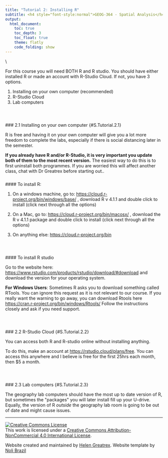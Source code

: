 ```yaml
---
title: "Tutorial 2: Installing R"
subtitle: <h4 style="font-style:normal">GEOG-364 - Spatial Analysis</h4>
output: 
  html_document:
    toc: true
    toc_depth: 3
    toc_float: true
    theme: flatly
    code_folding: show
---
```


<style>
p.comment {
background-color: #DBDBDB;
padding: 10px;
border: 1px solid black;
margin-left: 25px;
border-radius: 5px;
font-style: normal;
}


</style>

<style type="text/css">
#TOC {
  font-size: 13px;
  font-family: Arial;
}
</style>


\




For this course you will need BOTH R and R studio.  You should have either installed R or made an account with R-Studio Cloud.  If not, you have 3 options.

1. Installing on your own computer (recommended)
2. R-Studio Cloud
3. Lab computers

<br>

<div style="margin-bottom:25px;">
</div> 
### 2.1 Installing on your own computer {#S.Tutorial.2.1}

R is free and having it on your own computer will give you a lot more freedom to complete the labs, especially if there is social distancing later in the semester.

**If you already have R and/or R-Studio, it is very important you update both of them to the most recent version.**  The easiest way to do this is to first uninstall both programmes.  If you are worried this will affect another class, chat with Dr Greatrex before starting out..


<div style="margin-bottom:25px;">
</div> 
#### To install R:

  1. On a windows machine, go to: https://cloud.r-project.org/bin/windows/base/ , download R v 4.1.1 and double click to install (click next through all the options)
  
  2. On a Mac, go to: https://cloud.r-project.org/bin/macosx/ , download the R v 4.1.1 package and double click to install (click next through all the options)
  
  3. On anything else: https://cloud.r-project.org/bin

<br>

<div style="margin-bottom:25px;">
</div> 
#### To install R studio

Go to the website here: https://www.rstudio.com/products/rstudio/download/#download and download the version for your operating system.

**For Windows Users**: Sometimes R asks you to download something called RTools.  You can ignore this request as it is not relevant to our course.  If you really want the warning to go away, you can download Rtools here https://cran.r-project.org/bin/windows/Rtools/  Follow the instructions closely and ask if you need support.


<br>

<div style="margin-bottom:25px;">
</div> 
### 2.2 R-Studio Cloud {#S.Tutorial.2.2}

You can access both R and R-studio online without installing anything.  

To do this, make an account at  https://rstudio.cloud/plans/free.  You can access this anywhere and I believe is free for the first 25hrs each month, then $5 a month.

<br>

<div style="margin-bottom:25px;">
</div> 
### 2.3 Lab computers {#S.Tutorial.2.3}

The geography lab computers should have the most up to date version of R, but sometimes the "packages" you will later install fill up your U-drive.  Equally, the version of R *outside* the geography lab room is going to be out of date and might cause issues. 

 

***

<a rel="license" href="http://creativecommons.org/licenses/by-nc/4.0/"><img alt="Creative Commons License" style="border-width:0" src="https://i.creativecommons.org/l/by-nc/4.0/88x31.png" /></a><br />This work is licensed under a <a rel="license" href="http://creativecommons.org/licenses/by-nc/4.0/">Creative Commons Attribution-NonCommercial 4.0 International License</a>.


Website created and maintained by [Helen Greatrex](https://www.geog.psu.edu/directory/helen-greatrex). Website template by [Noli Brazil](https://nbrazil.faculty.ucdavis.edu/)
